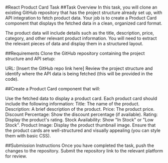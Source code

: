 #React Product Card Task
##Task Overview
In this task, you will clone an existing GitHub repository that has the project structure already set up, with API integration to fetch product data. Your job is to create a Product Card component that displays the fetched data in a clean, organized card format.

The product data will include details such as the title, description, price, category, and other relevant product information. You will need to extract the relevant pieces of data and display them in a structured layout.

##Requirements
Clone the GitHub repository containing the project structure and API setup:

URL: [Insert the GitHub repo link here]
Review the project structure and identify where the API data is being fetched (this will be provided in the code).

##Create a Product Card component that will:

Use the fetched data to display a product card.
Each product card should include the following information:
Title: The name of the product.
Description: A brief description of the product.
Price: The product price.
Discount Percentage: Show the discount percentage (if available).
Rating: Display the product's rating.
Stock Availability: Show "In Stock" or "Low Stock".
Product Image: Display the product thumbnail image.
Ensure that the product cards are well-structured and visually appealing (you can style them with basic CSS).

##Submission Instructions
Once you have completed the task, push the changes to the repository.
Submit the repository link to the relevant platform for review.